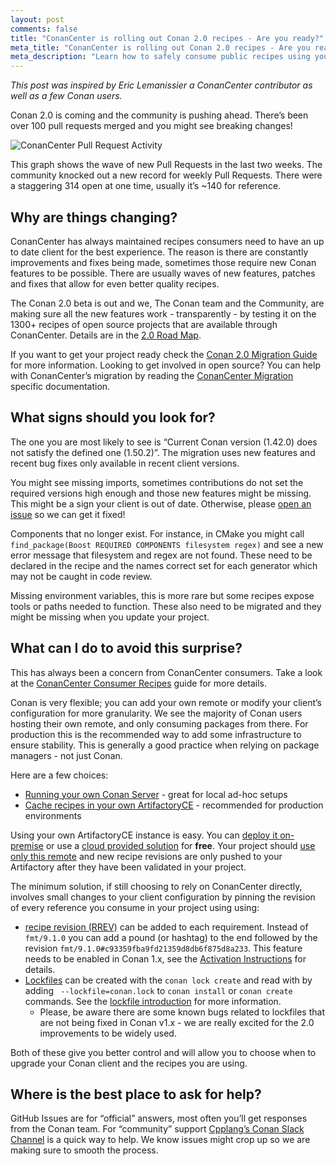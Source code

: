 ```yaml
---
layout: post
comments: false
title: "ConanCenter is rolling out Conan 2.0 recipes - Are you ready?"
meta_title: "ConanCenter is rolling out Conan 2.0 recipes - Are you ready?" 
meta_description: "Learn how to safely consume public recipes using your very own ArtifactoryCE"
---
```


<script type="application/ld+json">
{ "@context": "https://schema.org", 
 "@type": "TechArticle",
 "headline": "ConanCenter is rolling out Conan 2.0 recipes - Are you ready?d",
 "alternativeHeadline": "Learn how to setup your environment to consume recipes from ConanCenter",
 "image": "https://docs.conan.io/en/latest/_images/frogarian.png",
 "author": "Christopher McArthur, Conan Developer Advocate", 
 "genre": "C/C++", 
 "keywords": "c c++ package manager conan release", 
 "publisher": {
    "@type": "Organization",
    "name": "Conan.io",
    "logo": {
      "@type": "ImageObject",
      "url": "https://media.jfrog.com/wp-content/uploads/2017/07/20134853/conan-logo-text.svg"
    }
},
 "datePublished": "2022-09-01",
 "description": "Learn how to safely consume recipes from ConanCenter using your very own ArtifactoryCE.",
 }
</script>

_This post was inspired by Eric Lemanissier a ConanCenter contributor as well as a few Conan users._

Conan 2.0 is coming and the community is pushing ahead. There’s been over 100 pull requests merged and you might see breaking changes!

<p class="centered">
    <img src="{{ site.url }}/assets/post_images/2022-09-01/conancenter-2-migration.png" align="center" alt="ConanCenter Pull Request Activity"/>
</p>

This graph shows the wave of new Pull Requests in the last two weeks. The community knocked out a new record for weekly Pull Requests. There were a staggering 314 open at one time, usually it’s ~140 for reference.

## Why are things changing?

ConanCenter has always maintained recipes consumers need to have an up to date client for the best experience. The reason is there are constantly improvements and fixes being made, sometimes those require new Conan features to be possible. There are usually waves of new features, patches and fixes that allow for even better quality recipes.

The Conan 2.0 beta is out and we, The Conan team and the Community, are making sure all the new features work - transparently - by testing it on the 1300+ recipes of open source projects that are available through ConanCenter. Details are in the [2.0 Road Map](https://github.com/conan-io/conan-center-index/blob/master/docs/v2_roadmap.md).

If you want to get your project ready check the [Conan 2.0 Migration Guide](https://docs.conan.io/en/latest/conan_v2.html) for more information.
Looking to get involved in open source? You can help with ConanCenter’s migration by reading the [ConanCenter Migration](https://github.com/conan-io/conan-center-index/blob/master/docs/v2_migration.md) specific documentation.

## What signs should you look for?

The one you are most likely to see is “Current Conan version (1.42.0) does not satisfy the defined one (1.50.2)”. The migration uses new features and recent bug fixes only available in recent client versions.

You might see missing imports, sometimes contributions do not set the required versions high enough and those new features might be missing. This might be a sign your client is out of date. Otherwise, please [open an issue](https://github.com/conan-io/conan-center-index/issues/new?assignees=&labels=bug&template=package_bug.yml&title=%5Bpackage%5D+%3CLIBRARY-NAME%3E%2F%3CLIBRARY-VERSION%3E%3A+SHORT+DESCRIPTION) so we can get it fixed!

Components that no longer exist. For instance, in CMake you might call ``find_package(Boost REQUIRED COMPONENTS filesystem regex)`` and see a new error message that filesystem and regex are not found. These need to be declared in the recipe and the names correct set for each generator which may not be caught in code review. 

Missing environment variables, this is more rare but some recipes expose tools or paths needed to function. These also need to be migrated and they might be missing when you update your project.

## What can I do to avoid this surprise?

This has always been a concern from ConanCenter consumers. Take a look at the [ConanCenter Consumer Recipes](https://github.com/conan-io/conan-center-index/blob/master/docs/consuming_recipes.md) guide for more details.

Conan is very flexible; you can add your own remote or modify your client’s configuration for more granularity. We see the majority of Conan users hosting their own remote, and only consuming packages from there. For production this is the recommended way to add some infrastructure to ensure stability. This is generally a good practice when relying on package managers - not just Conan.

Here are a few choices:

- [Running your own Conan Server](https://docs.conan.io/en/latest/uploading_packages/running_your_server.html) - great for local ad-hoc setups
- [Cache recipes in your own ArtifactoryCE](https://docs.conan.io/en/latest/uploading_packages/using_artifactory.html) - recommended for production environments

Using your own ArtifactoryCE instance is easy. You can [deploy it on-premise](https://conan.io/downloads.html) or use a [cloud provided solution](https://jfrog.com/start-free/?isConan=true) for **free**. Your project should [use only this remote](https://docs.conan.io/en/latest/reference/commands/misc/remote.html?highlight=add%20new) and new recipe revisions are only pushed to your Artifactory after they have been validated in your project.

The minimum solution, if still choosing to rely on ConanCenter directly, involves small changes to your client configuration by pinning the revision of every reference you consume in your project using using:

- [recipe revision (RREV)](https://docs.conan.io/en/latest/versioning/revisions.html) can be added to each requirement. Instead of ``fmt/9.1.0`` you can add a pound (or hashtag) to the end followed by the revision ``fmt/9.1.0#c93359fba9fd21359d8db6f875d8a233``. This feature needs to be enabled in Conan 1.x, see the [Activation Instructions](https://docs.conan.io/en/latest/versioning/revisions.html#how-to-activate-the-revisions) for details.
- [Lockfiles](https://docs.conan.io/en/latest/versioning/lockfiles.html) can be created with the ``conan lock create`` and read with by adding `` --lockfile=conan.lock`` to ``conan install`` or ``conan create`` commands. See the [lockfile introduction](https://docs.conan.io/en/latest/versioning/lockfiles/introduction.html#) for more information.
  - Please, be aware there are some known bugs related to lockfiles that are not being fixed in Conan v1.x - we are really excited for the 2.0 improvements to be widely used.

Both of these give you better control and will allow you to choose when to upgrade your Conan client and the recipes you are using. 

## Where is the best place to ask for help?

GitHub Issues are for “official” answers, most often you’ll get responses from the Conan team. For “community” support [Cpplang’s Conan Slack Channel](https://cpplang.slack.com/archives/C41CWV9HA) is a quick way to help. We know issues might crop up so we are making sure to smooth the process.
